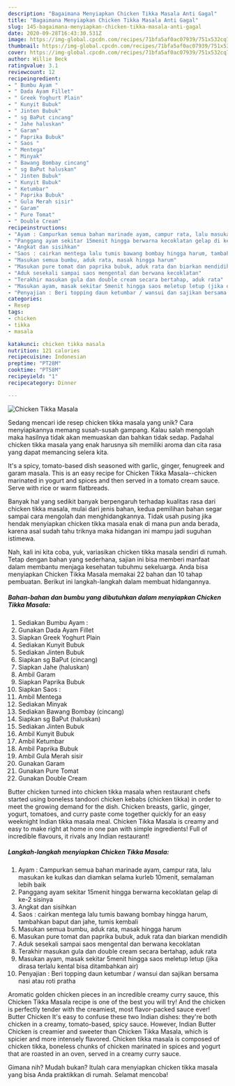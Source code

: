 ```yaml
---
description: "Bagaimana Menyiapkan Chicken Tikka Masala Anti Gagal"
title: "Bagaimana Menyiapkan Chicken Tikka Masala Anti Gagal"
slug: 145-bagaimana-menyiapkan-chicken-tikka-masala-anti-gagal
date: 2020-09-28T16:43:30.531Z
image: https://img-global.cpcdn.com/recipes/71bfa5af0ac07939/751x532cq70/chicken-tikka-masala-foto-resep-utama.jpg
thumbnail: https://img-global.cpcdn.com/recipes/71bfa5af0ac07939/751x532cq70/chicken-tikka-masala-foto-resep-utama.jpg
cover: https://img-global.cpcdn.com/recipes/71bfa5af0ac07939/751x532cq70/chicken-tikka-masala-foto-resep-utama.jpg
author: Willie Beck
ratingvalue: 3.1
reviewcount: 12
recipeingredient:
- " Bumbu Ayam "
- " Dada Ayam Fillet"
- " Greek Yoghurt Plain"
- " Kunyit Bubuk"
- " Jinten Bubuk"
- " sg BaPut cincang"
- " Jahe haluskan"
- " Garam"
- " Paprika Bubuk"
- " Saos "
- " Mentega"
- " Minyak"
- " Bawang Bombay cincang"
- " sg BaPut haluskan"
- " Jinten Bubuk"
- " Kunyit Bubuk"
- " Ketumbar"
- " Paprika Bubuk"
- " Gula Merah sisir"
- " Garam"
- " Pure Tomat"
- " Double Cream"
recipeinstructions:
- "Ayam : Campurkan semua bahan marinade ayam, campur rata, lalu masukan ke kulkas dan diamkan selama kurleb 10menit, semalaman lebih baik"
- "Panggang ayam sekitar 15menit hingga berwarna kecoklatan gelap di ke-2 sisinya"
- "Angkat dan sisihkan"
- "Saos : cairkan mentega lalu tumis bawang bombay hingga harum, tambahkan baput dan jahe, tumis kembali"
- "Masukan semua bumbu, aduk rata, masak hingga harum"
- "Masukan pure tomat dan paprika bubuk, aduk rata dan biarkan mendidih"
- "Aduk sesekali sampai saos mengental dan berwana kecoklatan"
- "Terakhir masukan gula dan double cream secara bertahap, aduk rata"
- "Masukan ayam, masak sekitar 5menit hingga saos meletup letup (jika dirasa terlalu kental bisa ditambahkan air)"
- "Penyajian : Beri topping daun ketumbar / wansui dan sajikan bersama nasi atau roti pratha"
categories:
- Resep
tags:
- chicken
- tikka
- masala

katakunci: chicken tikka masala 
nutrition: 121 calories
recipecuisine: Indonesian
preptime: "PT28M"
cooktime: "PT58M"
recipeyield: "1"
recipecategory: Dinner

---
```



![Chicken Tikka Masala](https://img-global.cpcdn.com/recipes/71bfa5af0ac07939/751x532cq70/chicken-tikka-masala-foto-resep-utama.jpg)

Sedang mencari ide resep chicken tikka masala yang unik? Cara menyiapkannya memang susah-susah gampang. Kalau salah mengolah maka hasilnya tidak akan memuaskan dan bahkan tidak sedap. Padahal chicken tikka masala yang enak harusnya sih memiliki aroma dan cita rasa yang dapat memancing selera kita.

It&#39;s a spicy, tomato-based dish seasoned with garlic, ginger, fenugreek and garam masala. This is an easy recipe for Chicken Tikka Masala--chicken marinated in yogurt and spices and then served in a tomato cream sauce. Serve with rice or warm flatbreads.

Banyak hal yang sedikit banyak berpengaruh terhadap kualitas rasa dari chicken tikka masala, mulai dari jenis bahan, kedua pemilihan bahan segar sampai cara mengolah dan menghidangkannya. Tidak usah pusing jika hendak menyiapkan chicken tikka masala enak di mana pun anda berada, karena asal sudah tahu triknya maka hidangan ini mampu jadi suguhan istimewa.


Nah, kali ini kita coba, yuk, variasikan chicken tikka masala sendiri di rumah. Tetap dengan bahan yang sederhana, sajian ini bisa memberi manfaat dalam membantu menjaga kesehatan tubuhmu sekeluarga. Anda bisa menyiapkan Chicken Tikka Masala memakai 22 bahan dan 10 tahap pembuatan. Berikut ini langkah-langkah dalam membuat hidangannya.

<!--inarticleads1-->

##### Bahan-bahan dan bumbu yang dibutuhkan dalam menyiapkan Chicken Tikka Masala:

1. Sediakan  Bumbu Ayam :
1. Gunakan  Dada Ayam Fillet
1. Siapkan  Greek Yoghurt Plain
1. Sediakan  Kunyit Bubuk
1. Sediakan  Jinten Bubuk
1. Siapkan  sg BaPut (cincang)
1. Siapkan  Jahe (haluskan)
1. Ambil  Garam
1. Siapkan  Paprika Bubuk
1. Siapkan  Saos :
1. Ambil  Mentega
1. Sediakan  Minyak
1. Sediakan  Bawang Bombay (cincang)
1. Siapkan  sg BaPut (haluskan)
1. Sediakan  Jinten Bubuk
1. Ambil  Kunyit Bubuk
1. Ambil  Ketumbar
1. Ambil  Paprika Bubuk
1. Ambil  Gula Merah sisir
1. Gunakan  Garam
1. Gunakan  Pure Tomat
1. Gunakan  Double Cream


Butter chicken turned into chicken tikka masala when restaurant chefs started using boneless tandoori chicken kebabs (chicken tikka) in order to meet the growing demand for the dish. Chicken breasts, garlic, ginger, yogurt, tomatoes, and curry paste come together quickly for an easy weeknight Indian tikka masala meal. Chicken Tikka Masala is creamy and easy to make right at home in one pan with simple ingredients! Full of incredible flavours, it rivals any Indian restaurant! 

<!--inarticleads2-->

##### Langkah-langkah menyiapkan Chicken Tikka Masala:

1. Ayam : Campurkan semua bahan marinade ayam, campur rata, lalu masukan ke kulkas dan diamkan selama kurleb 10menit, semalaman lebih baik
1. Panggang ayam sekitar 15menit hingga berwarna kecoklatan gelap di ke-2 sisinya
1. Angkat dan sisihkan
1. Saos : cairkan mentega lalu tumis bawang bombay hingga harum, tambahkan baput dan jahe, tumis kembali
1. Masukan semua bumbu, aduk rata, masak hingga harum
1. Masukan pure tomat dan paprika bubuk, aduk rata dan biarkan mendidih
1. Aduk sesekali sampai saos mengental dan berwana kecoklatan
1. Terakhir masukan gula dan double cream secara bertahap, aduk rata
1. Masukan ayam, masak sekitar 5menit hingga saos meletup letup (jika dirasa terlalu kental bisa ditambahkan air)
1. Penyajian : Beri topping daun ketumbar / wansui dan sajikan bersama nasi atau roti pratha


Aromatic golden chicken pieces in an incredible creamy curry sauce, this Chicken Tikka Masala recipe is one of the best you will try! And the chicken is perfectly tender with the creamiest, most flavor-packed sauce ever! Butter Chicken It&#39;s easy to confuse these two Indian dishes: they&#39;re both chicken in a creamy, tomato-based, spicy sauce. However, Indian Butter Chicken is creamier and sweeter than Chicken Tikka Masala, which is spicier and more intensely flavored. Chicken tikka masala is composed of chicken tikka, boneless chunks of chicken marinated in spices and yogurt that are roasted in an oven, served in a creamy curry sauce. 

Gimana nih? Mudah bukan? Itulah cara menyiapkan chicken tikka masala yang bisa Anda praktikkan di rumah. Selamat mencoba!
